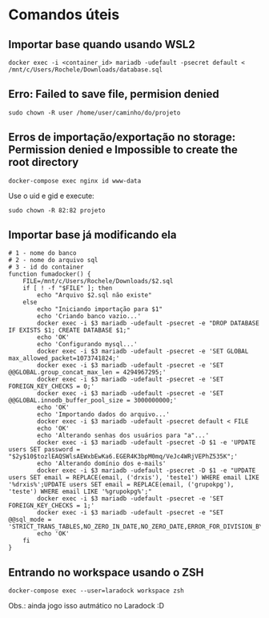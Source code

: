 # Comandos úteis

## Importar base quando usando WSL2
```
docker exec -i <container_id> mariadb -udefault -psecret default < /mnt/c/Users/Rochele/Downloads/database.sql
```

## Erro: Failed to save file, permision denied
```
sudo chown -R user /home/user/caminho/do/projeto
```
## Erros de importação/exportação no storage: Permission denied e Impossible to create the root directory 
```
docker-compose exec nginx id www-data
```
Use o uid e gid e execute:
```
sudo chown -R 82:82 projeto
```

## Importar base já modificando ela
```
# 1 - nome do banco
# 2 - nome do arquivo sql
# 3 - id do container
function fumadocker() {
    FILE=/mnt/c/Users/Rochele/Downloads/$2.sql
    if [ ! -f "$FILE" ]; then
        echo "Arquivo $2.sql não existe"
    else
        echo "Iniciando importação para $1"
    	echo 'Criando banco vazio...'
    	docker exec -i $3 mariadb -udefault -psecret -e "DROP DATABASE IF EXISTS $1; CREATE DATABASE $1;"
    	echo 'OK'
    	echo 'Configurando mysql...'
    	docker exec -i $3 mariadb -udefault -psecret -e 'SET GLOBAL max_allowed_packet=1073741824;'
    	docker exec -i $3 mariadb -udefault -psecret -e 'SET @@GLOBAL.group_concat_max_len = 4294967295;'
    	docker exec -i $3 mariadb -udefault -psecret -e 'SET FOREIGN_KEY_CHECKS = 0;'
        docker exec -i $3 mariadb -udefault -psecret -e 'SET @@GLOBAL.innodb_buffer_pool_size = 3000000000;'
        echo 'OK'
    	echo 'Importando dados do arquivo...'
    	docker exec -i $3 mariadb -udefault -psecret default < FILE
    	echo 'OK'
    	echo 'Alterando senhas dos usuários para "a"...'
    	docker exec -i $3 mariadb -udefault -psecret -D $1 -e 'UPDATE users SET password = "$2y$10$tozlEAQSWlsAEWxbEwKa6.EGER4K3bpM0mq/VeJc4WRjVEPhZ535K";'
        echo 'Alterando domínio dos e-mails'
		docker exec -i $3 mariadb -udefault -psecret -D $1 -e "UPDATE users SET email = REPLACE(email, ('drxis'), 'teste1') WHERE email LIKE '%drxis%';UPDATE users SET email = REPLACE(email, ('grupokpg'), 'teste') WHERE email LIKE '%grupokpg%';"
        docker exec -i $3 mariadb -udefault -psecret -e 'SET FOREIGN_KEY_CHECKS = 1;'
        docker exec -i $3 mariadb -udefault -psecret -e "SET @@sql_mode = 'STRICT_TRANS_TABLES,NO_ZERO_IN_DATE,NO_ZERO_DATE,ERROR_FOR_DIVISION_BY_ZERO,NO_ENGINE_SUBSTITUTION';"
    	echo 'OK'
    fi
}
```

## Entrando no workspace usando o ZSH

```
docker-compose exec --user=laradock workspace zsh
```

Obs.: ainda jogo isso autmático no Laradock :D
